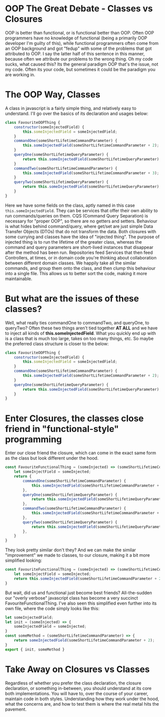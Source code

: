 ﻿# OOP The Great Debate - Classes vs Closures

OOP is better than functional, or is functional better than OOP. Often OOP programmers have no knowledge of functional
(being a primarily OOP developer I'm guilty of this), while functional programmers often come from an OOP background and
got "fedup" with some of the problems that got attributed to OOP. I say the latter half of this sentence in this manner, 
because often we attribute our problems to the wrong thing. Oh my code sucks, what caused this? Its the general paradigm
OOP that's the issue, not my code. Often its your code, but sometimes it could be the paradigm you are working in.

# The OOP Way, Classes

A class in javascript is a fairly simple thing, and relatively easy to understand. I'll go over the basics of its declaration
and usages below:

```js
class FavouriteOOPThing {
    constructor(someInjectedField) {
        this.someInjectedField = someInjectedField;
    }
    commandOne(someShortLifetimeCommandParameter) {
        this.someInjectedField(someShortLifetimeCommandParameter + 2);
    }
    queryOne(someShortLifetimeQueryParameter) {
        return this.someInjectedField(someShortLifetimeQueryParameter);
    }
    commandTwo(someShortLifetimeCommandParameter) {
        this.someInjectedField(someShortLifetimeCommandParameter + 3);
    }
    queryTwo(someShortLifetimeQueryParameter) {
        return this.someInjectedField(someShortLifetimeQueryParameter);
    }
}
```

Here we have some fields on the class, aptly named in this case `this.someInjectedField`. They can be services that offer
their own ability to run commands/queries on them. CQS (Command Query Separation) is necessary for "proper OOP", so there are
no getters and setters. Behaviour is what hides behind command/query, where get/set are just simple Data Transfer Objects (DTOs)
that do not transform the data. Both closures with some currying and classes have the idea of "injected thing". The purpose
of injected thing is to run the lifetime of the greater class, whereas the command and query parameters are short-lived 
instances that disappear after the method has been run. Repositories feed Services that then feed Controllers, at times, or
in domain code you're thinking about collaboration between different domain classes. We happily take all the similar commands,
and group them onto the class, and then clump this behaviour into a single file. This allows us to better sort the code, 
making it more maintainable.

# But what are the issues of these classes?

Well, what really ties commandOne to commandTwo, and queryOne, to queryTwo? Often these two things aren't tied together
**AT ALL** and we have to inject all kinds of **this.someInjectedField**. What you quickly end up with is a class that is
much too large, takes on too many things, etc. So maybe the preferred class structure is closer to the below:

```js
class FavouriteOOPThing {
    constructor(someInjectedField) {
        this.someInjectedField = someInjectedField;
    }
    commandOne(someShortLifetimeCommandParameter) {
        this.someInjectedField(someShortLifetimeCommandParameter + 2);
    }
    queryOne(someShortLifetimeQueryParameter) {
        return this.someInjectedField(someShortLifetimeQueryParameter);
    }
}
```

# Enter Closures, the classes close friend in "functional-style" programming

Enter our close friend the closure, which can come in the exact same form as the class but look different under the hood.

```js
const FavouriteFunctionalThing = (someInjected) => (someShortLifetimeCommandParameter) => {
    let someInjectField = someInjected;
    return {
        commandOne(someShortLifetimeCommandParameter) {
            this.someInjectedField(someShortLifetimeCommandParameter + 2);
        },
        queryOne(someShortLifetimeQueryParameter) {
            return this.someInjectedField(someShortLifetimeQueryParameter);
        },
        commandTwo(someShortLifetimeCommandParameter) {
            this.someInjectedField(someShortLifetimeCommandParameter + 3);
        },
        queryTwo(someShortLifetimeQueryParameter) {
            return this.someInjectedField(someShortLifetimeQueryParameter);
        },
    }
}
```
They look pretty similar don't they? And we can make the similar "improvement" we made to classes, to our closure, making
it a bit more simplified looking:
```js
const FavouriteFunctionalThing = (someInjected) => (someShortLifetimeCommandParameter) => {
    let someInjectField = someInjected;
    return this.someInjectedField(someShortLifetimeCommandParameter + 2);
}
```

But wait, did us and functional just become best friends? All-the-sudden our "overly verbose" javascript class has become
a very succinct FavouriteFunctionalThing. I've also seen this simplified even further into its own file, where the code
simply looks like this:

```js
let someInjectedField;
let init = (someInjected) => {
    someInjectedField = someInjected;
} 
const someMethod = (someShortLifetimeCommandParameter) => {
    return someInjectedField(someShortLifetimeCommandParameter + 2);
}
export { init, someMethod }
```

# Take Away on Closures vs Classes

Regardless of whether you prefer the class declaration, the closure declaration, or something in-between, you should understand
at its core both implementations. You will have to, over the course of your career, maintain code in both styles. Understanding
how they work under the hood, what the concerns are, and how to test them is where the real metal hits the pavement.
